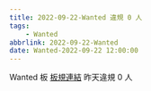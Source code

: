 ```yaml
---
title: 2022-09-22-Wanted 違規 0 人
tags:
    - Wanted
abbrlink: 2022-09-22-Wanted
date: Wanted-2022-09-22 12:00:00
---
```

Wanted 板 [板規連結](https://www.ptt.cc/bbs/Wanted/M.1608829773.A.D3B.html)
昨天違規 0 人
